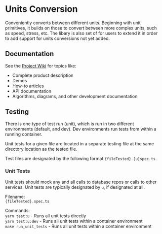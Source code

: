 # Units Conversion
Conveniently converts between different units. Beginning with unit primitives, it builds on those to convert between more complex units, such as speed, stress, etc. The libary is also set of for users to extend it in order to add support for units conversions not yet added.

## Documentation
See the [Project Wiki](https://markpthomas.github.io/wiki/Unit-Conversion_52756514.html) for topics like:
- Complete product description
- Demos
- How-to articles
- API documentation
- Algorithms, diagrams, and other development documentation

## Testing
There is one type of test run (unit), which is run in two different environments (default, and dev). Dev environments run tests from within a running container.

Unit tests for a given file are located in a separate testing file at the same directory location as the tested file.

Test files are designated by the following format `{fileTested}.[u]spec.ts`.

### Unit Tests
Unit tests should mock any and all calls to database repos or calls to other services. Unit tests are typically designated by `u`, if designated at all.

Filename: \
  `{fileTested}.spec.ts`

Commands: \
  `yarn test:u`         - Runs all unit tests directly \
  `yarn test:u:dev`     - Runs all unit tests within a container environment \
  `make run_unit_tests` - Runs all unit tests within a container environment